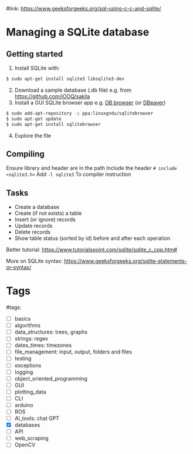 #link: https://www.geeksforgeeks.org/sql-using-c-c-and-sqlite/

# Managing a SQLite database

## Getting started

1. Install SQLite with:

```bash
$ sudo apt-get install sqlite3 libsqlite3-dev
```

2. Download a sample database (.db file) e.g. from https://github.com/jOOQ/sakila
3. Install a GUI SQLite browser app e.g. [DB browser]() (or [DBeaver]())

```bash
$ sudo add-apt-repository -y ppa:linuxgndu/sqlitebrowser
$ sudo apt-get update
$ sudo apt-get install sqlitebrowser
```

4. Explore the file

## Compiling
Ensure library and header are in the path
Include the header `# include <sqlite3.h>`
Add `-l sqlite3` To compiler instruction

## Tasks
- Create a database
- Create (if not exists) a table
- Insert (or ignore) records
- Update records
- Delete records
- Show table status (sorted by id) before and after each operation

Better tutorial: https://www.tutorialspoint.com/sqlite/sqlite_c_cpp.htm#

More on SQLite syntax: https://www.geeksforgeeks.org/sqlite-statements-or-syntax/

# Tags
#tags: 

- [ ] basics
- [ ] algorithms
- [ ] data_structures: trees, graphs
- [ ] strings: regex
- [ ] dates_times: timezones
- [ ] file_management: input, output, folders and files
- [ ] testing
- [ ] exceptions
- [ ] logging
- [ ] object_oriented_programming
- [ ] GUI
- [ ] plotting_data
- [ ] CLI
- [ ] arduino
- [ ] ROS
- [ ] AI_tools: chat GPT
- [x] databases
- [ ] API
- [ ] web_scraping
- [ ] OpenCV
